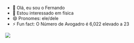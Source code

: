 - 👋 Olá, eu sou o Fernando
- 👀 Estou interessado em física
- 😄 Pronomes: ele/dele
- ⚡ Fun fact: O Número de Avogadro é 6,022 elevado a 23



![]([https://giphy.com/gifs/mashable-netflix-bbc-peaky-blinders-UoY4BD6KC7KfzcA0nY](https://media1.tenor.com/m/EfI6hiM0sYYAAAAC/%D0%B2%D0%B0%D1%80.gif))
